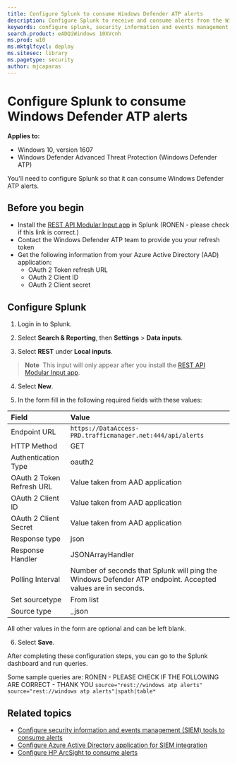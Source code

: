 ```yaml
---
title: Configure Splunk to consume Windows Defender ATP alerts
description: Configure Splunk to receive and consume alerts from the Windows Defender ATP portal.
keywords: configure splunk, security information and events management tools, splunk
search.product: eADQiWindows 10XVcnh
ms.prod: w10
ms.mktglfcycl: deploy
ms.sitesec: library
ms.pagetype: security
author: mjcaparas
---
```


# Configure Splunk to consume Windows Defender ATP alerts

**Applies to:**

- Windows 10, version 1607
- Windows Defender Advanced Threat Protection (Windows Defender ATP)

You'll need to configure Splunk so that it can consume Windows Defender ATP alerts.

## Before you begin

- Install the [REST API Modular Input app](https://splunkbase.splunk.com/app/1546/) in Splunk (RONEN - please check if this link is correct.)
- Contact the Windows Defender ATP team to provide you your refresh token
- Get the following information from your Azure Active Directory (AAD) application:
    - OAuth 2 Token refresh URL
    - OAuth 2 Client ID
    - OAuth 2 Client secret

## Configure Splunk

1. Login in to Splunk.

2. Select **Search & Reporting**, then **Settings** > **Data inputs**.

3. Select **REST** under **Local inputs**.
> **Note**&nbsp;&nbsp;This input will only appear after you install the [REST API Modular Input app](https://splunkbase.splunk.com/app/1546/).

4. Select **New**.

5. In the form fill in the following required fields with these values:

Field | Value
:---|:---
Endpoint URL | `https://DataAccess-PRD.trafficmanager.net:444/api/alerts`
HTTP Method | GET
Authentication Type | oauth2
OAuth 2 Token Refresh URL | Value taken from AAD application
OAuth 2 Client ID |  Value taken from AAD application
OAuth 2 Client Secret | Value taken from AAD application
Response type | json
Response Handler | JSONArrayHandler
Polling Interval | Number of seconds that Splunk will ping the Windows Defender ATP endpoint. Accepted values are in seconds.
Set sourcetype | From list
Source type | \_json

All other values in the form are optional and can be left blank.

6. Select **Save**.

After completing these configuration steps, you can go to the Splunk dashboard and run queries.

Some sample queries are: RONEN - PLEASE CHECK IF THE FOLLOWING ARE CORRECT - THANK YOU
```source="rest://windows atp alerts"```
```source="rest://windows atp alerts"|spath|table*```


## Related topics
- [Configure security information and events management (SIEM) tools to consume alerts](configure-siem-windows-defender-advanced-threat-protection.md)
- [Configure Azure Active Directory application for SIEM integration](configure-aad-windows-defender-advanced-threat-protection.md)
- [Configure HP ArcSight to consume alerts](configure-arcsight-windows-defender-advanced-threat-protection.md)
